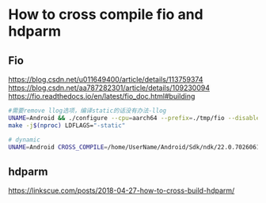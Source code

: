 # How to cross compile fio and hdparm



## Fio
https://blog.csdn.net/u011649400/article/details/113759374
https://blog.csdn.net/aa787282301/article/details/109230094
https://fio.readthedocs.io/en/latest/fio_doc.html#building

```bash
#需要remove llog选项，编译static的话没有办法-llog
UNAME=Android && ./configure --cpu=aarch64 --prefix=./tmp/fio --disable-shm --build-static
make -j$(nproc) LDFLAGS="-static"  

# dynamic
UNAME=Android CROSS_COMPILE=/home/UserName/Android/Sdk/ndk/22.0.7026061/toolchains/llvm/prebuilt/linux-x86_64/bin/aarch64-linux-android21- CC=/home/UserName/Android/Sdk/ndk/22.0.7026061/toolchains/llvm/prebuilt/linux-x86_64/bin/aarch64-linux-android21-clang ./configure
```




## hdparm
https://linkscue.com/posts/2018-04-27-how-to-cross-build-hdparm/